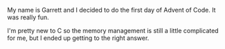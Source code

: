 My name is Garrett and I decided to do the first day of Advent of Code. It was really fun.

I'm pretty new to C so the memory management is still a little complicated for me, but I ended up getting to the right answer.
